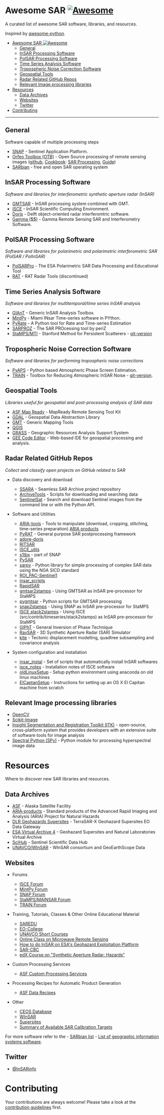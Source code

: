 # Awesome SAR [![Awesome](https://awesome.re/badge-flat.svg)](https://awesome.re)

A curated list of awesome SAR software, libraries, and resources.

Inspired by [awesome-python](https://github.com/vinta/awesome-python).

- [Awesome SAR ![Awesome](https://awesome.re)](#awesome-sar-)
  - [General](#general)
  - [InSAR Processing Software](#insar-processing-software)
  - [PolSAR Processing Software](#polsar-processing-software)
  - [Time Series Analysis Software](#time-series-analysis-software)
  - [Tropospheric Noise Correction Software](#tropospheric-noise-correction-software)
  - [Geospatial Tools](#geospatial-tools)
  - [Radar Related GitHub Repos](#radar-related-github-repos)
  - [Relevant Image processing libraries](#relevant-image-processing-libraries)
- [Resources](#resources)
  - [Data Archives](#data-archives)
  - [Websites](#websites)
  - [Twitter](#twitter)
- [Contributing](#contributing)

- - -
    
## General
Software capable of multiple processing steps

* [SNAP](http://step.esa.int/main/toolboxes/snap/) - Sentinel Application Platform.
* [Orfeo Toolbox (OTB)](https://www.orfeo-toolbox.org/) - Open Source processing of remote sensing images ([github](https://github.com/orfeotoolbox/OTB), [Cookbook](https://www.orfeo-toolbox.org/CookBook/recipes/sarprocessing.html): [SAR Processing](https://www.orfeo-toolbox.org/CookBook/recipes/sarprocessing.html), [Guide](http://orfeo-toolbox.org/SoftwareGuide/))
* [SARbian](https://eo-college.org/sarbian/) - free and open SAR operating system 

## InSAR Processing Software

*Software and libraries for interferometric synthetic aperture radar (InSAR)*

* [GMTSAR](https://github.com/gmtsar/gmtsar) - InSAR processing system combined with GMT.
* [ISCE](http://winsar.unavco.org/software/isce) - InSAR Scientific Computing Environment.
* [Doris](http://doris.tudelft.nl/) - Delft object-oriented radar interferomtric software.
* [Gamma ($$)](http://www.gamma-rs.ch/no_cache/software.html) - Gamma Remote Sensing SAR and Interferometry Software.

## PolSAR Processing Software

*Software and libraries for polarimetric and polarimetric interferometric SAR (PolSAR / PolInSAR)*

* [PolSARPro](https://earth.esa.int/web/polsarpro) - The ESA Polarimetric SAR Data Processing and Educational Tool
* [RAT](https://rat.radartools.org) - RAT Radar Tools (discontinued)

## Time Series Analysis Software

*Software and libraries for multitemporal/time series InSAR analysis*

* [GIAnT](http://earthdef.caltech.edu/projects/giant/wiki) - Generic InSAR Analysis Toolbox.
* [MintPy](https://github.com/insarlab/MintPy) - Miami INsar Time-series software in PYthon.
* [PyRate](https://github.com/GeoscienceAustralia/PyRate) - A Python tool for Rate and Time-series Estimation
* [SARPROZ](http://www.sarproz.com/) - The SAR PROcessing tool by periZ 
* [StaMPS/MTI](http://homepages.see.leeds.ac.uk/~earahoo/stamps/) - Stanford Method for Persistent Scatterers - [git-version](https://github.com/dbekaert/stamps)

## Tropospheric Noise Correction Software

*Software and libraries for performing tropospheric noise corrections*

* [PyAPS](http://earthdef.caltech.edu/projects/pyaps/wiki) - Python based Atmospheric Phase Screen Estimation.
* [TRAIN](http://www.davidbekaert.com/#links) - Toolbox for Reducing Atmospheric InSAR Noise - [git-version](https://github.com/dbekaert/TRAIN).


## Geospatial Tools

*Libraries useful for geospatial and post-processing analysis of SAR data*

* [ASF Map Ready](https://github.com/asfadmin/ASF_MapReady) - MapReady Remote Sensing Tool Kit
* [GDAL](https://github.com/OSGeo/gdal) - Geospatial Data Abstraction Library
* [GMT](http://gmt.soest.hawaii.edu/projects/gmt) - Generic Mapping Tools
* [QGIS](https://www.qgis.org/)
* [GRASS](https://grass.osgeo.org/) - Geographic Resources Analysis Support System
* [GEE Code Editor](https://earthengine.google.com/platform/) - Web-based IDE for geospatial processing and analysis.

## Radar Related GitHub Repos

*Collect and classify open projects on GitHub related to SAR*

* Data discovery and download
    * [SSARA](https://github.com/bakerunavco/SSARA) - Seamless SAR Archive project repository
    * [ArchiveTools](https://github.com/bakerunavco/Archive-Tools) - Scripts for downloading and searching data
    * [SentinelSat](https://github.com/ibamacsr/sentinelsat) - Search and download Sentinel images from the command line or with the Python API.

* Software and Utilities
    * [ARIA-tools](https://github.com/aria-tools) - Tools to manipulate (download, cropping, stitching, time-series preparation) [ARIA products](http://aria-products.jpl.nasa.gov/)
    * [PyRAT](https://github.com/birgander2/PyRAT) - General purpose SAR postprocessing framework
    * [adore-doris](https://github.com/bosmanoglu/adore-doris)
    * [RITSAR](https://github.com/dm6718/RITSAR)
    * [ISCE_utils](https://github.com/EJFielding/ISCE_utils)
    * [s1tbx](https://github.com/senbox-org/s1tbx) - part of SNAP
    * [PySAR](https://github.com/bminchew/PySAR)
    * [sarpy](https://github.com/ngageoint/sarpy) - Python library for simple processing of complex SAR data using the NGA SICD standard
    * [ROI_PAC-Sentinel1](https://github.com/RaphaelGrandin/ROI_PAC-Sentinel1)
    * [insar_scripts](https://github.com/scottyhq/insar_scripts)
    * [RapidSAR](https://github.com/KarstenSpaans/RapidSAR) 
    * [gmtsar2stamps](https://github.com/xitong123/gmtsar2stamps) - Using GMTSAR as InSAR pre-processor for StaMPS
    * [pygmtsar](https://github.com/bakerunavco/pygmtsar) - Python scripts for GMTSAR processing
    * [snap2stamps](https://github.com/mdelgadoblasco/snap2stamps) - Using SNAP as InSAR pre-processor for StaMPS
    * [ISCE stack2stamps](http://winsar.unavco.org/software/isce) - Using ISCE (src/contrib/timeseries/stack2stamps) as InSAR pre-processor for StaMPS
    * [GIPhT](https://github.com/feigl/gipht) - General Inversion of Phase Technique
    * [RaySAR](https://github.com/StefanJAuer/RaySAR) - 3D Synthetic Aperture Radar (SAR) Simulator
    * [kite](https://github.com/pyrocko/kite) - Tectonic displacement modelling, quadtree subsampling and covariance analysis

* System configuration and installation
    * [insar_instal](https://github.com/mgovorcin/insar_inst) - Set of scripts that automatically install InSAR softwares
    * [isce_notes](https://github.com/scottyhq/isce_notes) - Installation notes of ISCE software
    * [oldLinuxSetup](https://github.com/piyushrpt/oldLinuxSetup) - Setup python environment using anaconda on old linux machines
    * [ElCaptanSetup](https://github.com/piyushrpt/ElCapitanSetup) - Instructions for setting up an OS X El Capitan machine from scratch

## Relevant Image processing libraries

* [OpenCV](http://opencv.org/)
* [Scikit-Image](http://scikit-image.org/)
* [Insight Segmentation and Registration Toolkit (ITK)](https://itk.org/) - open-source, cross-platform system that provides developers with an extensive suite of software tools for image analysis 
* [Spectral Python (SPy)](https://www.spectralpython.net/index.html) - Python module for processing hyperspectral image data


# Resources

Where to discover new SAR libraries and resources.

## Data Archives
* [ASF](https://www.asf.alaska.edu/) - Alaska Satellite Facility
* [ARIA-products](http://aria-products.jpl.nasa.gov/) - Standard products of the Advanced Rapid Imaging and Analysis (ARIA) Project for Natural Hazards
* [DLR Geohazards Supersites](https://supersites.eoc.dlr.de/) - TerraSAR-X Geohazard Supersites EO Data Gateway
* [ESA Virtual Archive 4](http://eo-virtual-archive4.esa.int/) - Geohazard Supersites and Natural Laboratories Virtual Archive
* [SciHub](https://scihub.copernicus.eu/) - Sentinel Scientific Data Hub
* [UNAVCO/WInSAR](http://www.unavco.org/data/imaging/sar) - WInSAR consortium and GeoEarthScope Data

## Websites

* Forums 
    * [ISCE Forum](http://earthdef.caltech.edu/projects/isce_forum/boards)
    * [MintPy Forum](https://groups.google.com/forum/#!forum/mintpy)
    * [SNAP Forum](http://forum.step.esa.int)
    * [StaMPS/MAINSAR Forum](https://groups.google.com/forum/#!forum/mainsar)
    * [TRAIN Forum](https://groups.google.com/forum/#!forum/TRAIN_support)

* Training, Tutorials, Classes & Other Online Educational Material
    * [SAREDU](https://saredu.dlr.de/)
    * [EO-College](https://eo-college.org/landingpage)
    * [UNAVCO Short Courses](http://www.unavco.org/education/advancing-geodetic-skills/short-courses/2016/2016.html)
    * [Online Class on Microwave Remote Sensing](https://radar.community.uaf.edu/)
    * [How to do InSAR on ESA's Geohazard Exploitation Platform](http://www.video.ethz.ch/events/2017/esa.html)
    * [SAR-CBC](https://learnsar.open.uaf.edu/)
    * [edX Course on "Synthetic Aperture Radar: Hazards"](https://www.edx.org/course/sar-hazards)

* Custom Processing Services
    * [ASF Custom Processing Services](https://asf.alaska.edu/information/general/custom-processing/)
  
* Processing Recipes for Automatic Product Generation 
    * [ASF Data Recipes](https://asf.alaska.edu/how-to/data-recipes/data-recipe-tutorials-2/)

* Other 
    * [CEOS Database](http://database.eohandbook.com/)
    * [WInSAR](http://winsar.unavco.org)
    * [Supersites](http://supersites.earthobservations.org/)
    * [Summary of Available SAR Calibration Targets](http://sarcv.ceos.org/targets/)

For more software refer to the 
    - [SARbian list](https://eo-college.org/sarbian/)
    - [List of geographic information systems software](https://www.wikiwand.com/en/List_of_geographic_information_systems_software).

## Twitter

* [@InSARinfo](https://twitter.com/insarinfo)


# Contributing

Your contributions are always welcome! Please take a look at the [contribution guidelines](https://github.com/RadarCode/awesome-sar/blob/master/CONTRIBUTING.md) first.

